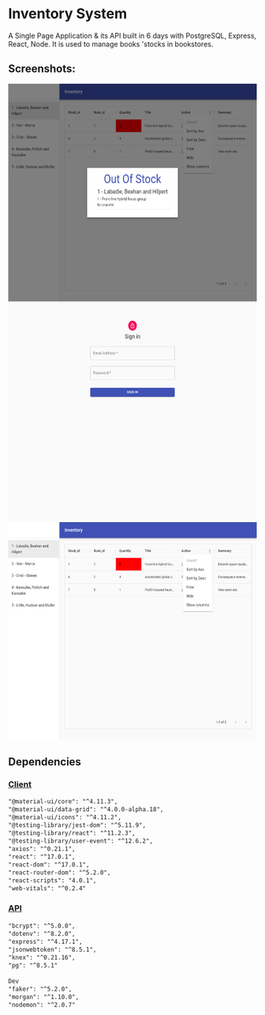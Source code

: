 # Inventory System

A Single Page Application & its API built in 6 days with PostgreSQL, Express, React, Node.
It is used to manage books 'stocks in bookstores.

## Screenshots:

<p align="center">
  <img src="https://github.com/Deteri0n/inventory_system/blob/master/docs/AlertSystem.png" width="583" height="441">
  <img src="https://github.com/Deteri0n/inventory_system/blob/master/docs/LoginPage.png" width="583" height="441">
  <img src="https://github.com/Deteri0n/inventory_system/blob/master/docs/HomePage.png" width="583" height="441">
</p>

## Dependencies

### [Client](./frontend)

    "@material-ui/core": "^4.11.3",
    "@material-ui/data-grid": "^4.0.0-alpha.18",
    "@material-ui/icons": "^4.11.2",
    "@testing-library/jest-dom": "^5.11.9",
    "@testing-library/react": "^11.2.3",
    "@testing-library/user-event": "^12.6.2",
    "axios": "^0.21.1",
    "react": "^17.0.1",
    "react-dom": "^17.0.1",
    "react-router-dom": "^5.2.0",
    "react-scripts": "4.0.1",
    "web-vitals": "^0.2.4"

### [API](./backend)

    "bcrypt": "^5.0.0",
    "dotenv": "^8.2.0",
    "express": "^4.17.1",
    "jsonwebtoken": "^8.5.1",
    "knex": "^0.21.16",
    "pg": "^8.5.1"

    Dev
    "faker": "^5.2.0",
    "morgan": "^1.10.0",
    "nodemon": "^2.0.7"
